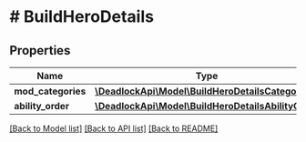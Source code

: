 # # BuildHeroDetails

## Properties

Name | Type | Description | Notes
------------ | ------------- | ------------- | -------------
**mod_categories** | [**\DeadlockApi\Model\BuildHeroDetailsCategory[]**](BuildHeroDetailsCategory.md) |  |
**ability_order** | [**\DeadlockApi\Model\BuildHeroDetailsAbilityOrder**](BuildHeroDetailsAbilityOrder.md) |  | [optional]

[[Back to Model list]](../../README.md#models) [[Back to API list]](../../README.md#endpoints) [[Back to README]](../../README.md)
